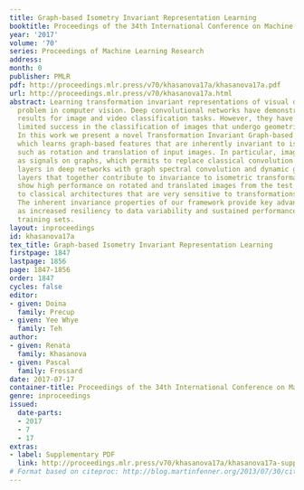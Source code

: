 ```yaml
---
title: Graph-based Isometry Invariant Representation Learning
booktitle: Proceedings of the 34th International Conference on Machine Learning
year: '2017'
volume: '70'
series: Proceedings of Machine Learning Research
address: 
month: 0
publisher: PMLR
pdf: http://proceedings.mlr.press/v70/khasanova17a/khasanova17a.pdf
url: http://proceedings.mlr.press/v70/khasanova17a.html
abstract: Learning transformation invariant representations of visual data is an important
  problem in computer vision. Deep convolutional networks have demonstrated remarkable
  results for image and video classification tasks. However, they have achieved only
  limited success in the classification of images that undergo geometric transformations.
  In this work we present a novel Transformation Invariant Graph-based Network (TIGraNet),
  which learns graph-based features that are inherently invariant to isometric transformations
  such as rotation and translation of input images. In particular, images are represented
  as signals on graphs, which permits to replace classical convolution and pooling
  layers in deep networks with graph spectral convolution and dynamic graph pooling
  layers that together contribute to invariance to isometric transformation. Our experiments
  show high performance on rotated and translated images from the test set compared
  to classical architectures that are very sensitive to transformations in the data.
  The inherent invariance properties of our framework provide key advantages, such
  as increased resiliency to data variability and sustained performance with limited
  training sets.
layout: inproceedings
id: khasanova17a
tex_title: Graph-based Isometry Invariant Representation Learning
firstpage: 1847
lastpage: 1856
page: 1847-1856
order: 1847
cycles: false
editor:
- given: Doina
  family: Precup
- given: Yee Whye
  family: Teh
author:
- given: Renata
  family: Khasanova
- given: Pascal
  family: Frossard
date: 2017-07-17
container-title: Proceedings of the 34th International Conference on Machine Learning
genre: inproceedings
issued:
  date-parts:
  - 2017
  - 7
  - 17
extras:
- label: Supplementary PDF
  link: http://proceedings.mlr.press/v70/khasanova17a/khasanova17a-supp.pdf
# Format based on citeproc: http://blog.martinfenner.org/2013/07/30/citeproc-yaml-for-bibliographies/
---
```

